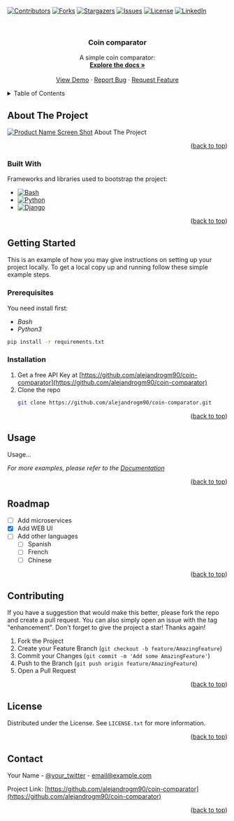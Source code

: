 [![Contributors][contributors-shield]][contributors-url]
[![Forks][forks-shield]][forks-url]
[![Stargazers][stars-shield]][stars-url]
[![Issues][issues-shield]][issues-url]
[![License][license-shield]][license-url]
[![LinkedIn][linkedin-shield]][linkedin-url]


<br />
<div align="center">
  <!--  
  <a href="https://github.com/alejandrogm90/coin-comparator">
    <img src="images/logo.png" alt="Logo" width="80" height="80">
  </a>
  -->

  <h3 align="center">Coin comparator</h3>

  <p align="center">
    A simple coin comparator:
    <br />
    <a href="https://github.com/alejandrogm90/coin-comparator"><strong>Explore the docs »</strong></a>
    <br />
    <br />
    <a href="https://github.com/alejandrogm90/coin-comparator">View Demo</a>
    ·
    <a href="https://github.com/alejandrogm90/coin-comparator/issues">Report Bug</a>
    ·
    <a href="https://github.com/alejandrogm90/coin-comparator/issues">Request Feature</a>
  </p>
</div>



<!-- TABLE OF CONTENTS -->
<details>
  <summary>Table of Contents</summary>
  <ol>
    <li>
      <a href="#about-the-project">About The Project</a>
      <ul>
        <li><a href="#built-with">Built With</a></li>
      </ul>
    </li>
    <li>
      <a href="#getting-started">Getting Started</a>
      <ul>
        <li><a href="#prerequisites">Prerequisites</a></li>
        <li><a href="#installation">Installation</a></li>
      </ul>
    </li>
    <li><a href="#usage">Usage</a></li>
    <li><a href="#roadmap">Roadmap</a></li>
    <li><a href="#contributing">Contributing</a></li>
    <li><a href="#license">License</a></li>
    <li><a href="#contact">Contact</a></li>
  </ol>
</details>


<!-- ABOUT THE PROJECT -->
## About The Project

[![Product Name Screen Shot][product-screenshot]](https://github.com/alejandrogm90/coin-comparator)
About The Project

<p align="right">(<a href="#readme-top">back to top</a>)</p>



### Built With

Frameworks and libraries used to bootstrap the project:

* [![Bash][bash-shield]][bash-url]
* [![Python][python-shield]][python-url]
* [![Django][django-shield]][django-url]

<p align="right">(<a href="#readme-top">back to top</a>)</p>



<!-- GETTING STARTED -->
## Getting Started

This is an example of how you may give instructions on setting up your project locally.
To get a local copy up and running follow these simple example steps.

### Prerequisites

You need install first:

* _Bash_
* _Python3_

```sh
pip install -r requirements.txt
```

### Installation

1. Get a free API Key at [https://github.com/alejandrogm90/coin-comparator](https://github.com/alejandrogm90/coin-comparator)
2. Clone the repo
   ```sh
   git clone https://github.com/alejandrogm90/coin-comparator.git
   ```

<p align="right">(<a href="#readme-top">back to top</a>)</p>



<!-- USAGE EXAMPLES -->
## Usage

Usage...

_For more examples, please refer to the [Documentation](https://github.com/alejandrogm90/coin-comparator)_

<p align="right">(<a href="#readme-top">back to top</a>)</p>



<!-- ROADMAP -->
## Roadmap

- [ ] Add microservices
- [X] Add WEB UI
- [ ] Add other languages
    - [ ] Spanish
    - [ ] French
    - [ ] Chinese

<p align="right">(<a href="#readme-top">back to top</a>)</p>


<!-- CONTRIBUTING -->
## Contributing

If you have a suggestion that would make this better, please fork the repo and create a pull request. You can also simply open an issue with the tag "enhancement".
Don't forget to give the project a star! Thanks again!

1. Fork the Project
2. Create your Feature Branch (`git checkout -b feature/AmazingFeature`)
3. Commit your Changes (`git commit -m 'Add some AmazingFeature'`)
4. Push to the Branch (`git push origin feature/AmazingFeature`)
5. Open a Pull Request

<p align="right">(<a href="#readme-top">back to top</a>)</p>



<!-- LICENSE -->
## License

Distributed under the License. See `LICENSE.txt` for more information.

<p align="right">(<a href="#readme-top">back to top</a>)</p>



<!-- CONTACT -->
## Contact

Your Name - [@your_twitter](https://twitter.com/your_username) - email@example.com

Project Link: [https://github.com/alejandrogm90/coin-comparator](https://github.com/alejandrogm90/coin-comparator)

<p align="right">(<a href="#readme-top">back to top</a>)</p>


<!-- MARKDOWN LINKS & IMAGES -->
[product-screenshot]: images/screenshot.png

[bash-shield]: https://img.shields.io/badge/bash-000000?style=for-the-badge&logo=gnubash&logoColor=white
[bash-url]: https://www.gnu.org/software/bash/
[python-shield]: https://img.shields.io/badge/python-000000?style=for-the-badge&logo=python&logoColor=white
[python-url]: https://www.python.org/
[django-shield]: https://img.shields.io/badge/django-000000?style=for-the-badge&logo=django&logoColor=white
[django-url]: https://www.djangoproject.com/

[contributors-shield]: https://img.shields.io/github/contributors/alejandrogm90/coin-comparator.svg?style=for-the-badge
[forks-shield]: https://img.shields.io/github/forks/alejandrogm90/coin-comparator.svg?style=for-the-badge
[stars-shield]: https://img.shields.io/github/stars/alejandrogm90/coin-comparator.svg?style=for-the-badge
[issues-shield]: https://img.shields.io/github/issues/alejandrogm90/coin-comparator.svg?style=for-the-badge
[license-shield]: https://img.shields.io/github/license/alejandrogm90/coin-comparator.svg?style=for-the-badge
[linkedin-shield]: https://img.shields.io/badge/-LinkedIn-black.svg?style=for-the-badge&logo=linkedin&colorB=555

[contributors-url]: https://github.com/alejandrogm90/coin-comparator/graphs/contributors
[forks-url]: https://github.com/alejandrogm90/coin-comparator/network/members
[stars-url]: https://github.com/alejandrogm90/coin-comparator/stargazers
[issues-url]: https://github.com/alejandrogm90/coin-comparator/issues
[license-url]: https://github.com/alejandrogm90/coin-comparator/blob/master/LICENSE.txt
[linkedin-url]: https://www.linkedin.com/in/alejandro-g-762869129/
